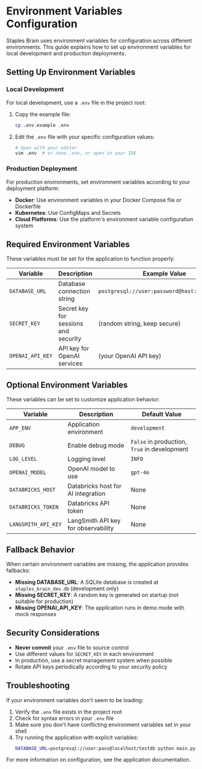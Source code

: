 # Environment Variables Configuration

Staples Brain uses environment variables for configuration across different environments. This guide explains how to set up environment variables for local development and production deployments.

## Setting Up Environment Variables

### Local Development

For local development, use a `.env` file in the project root:

1. Copy the example file:
   ```bash
   cp .env.example .env
   ```

2. Edit the `.env` file with your specific configuration values:
   ```bash
   # Open with your editor
   vim .env  # or nano .env, or open in your IDE
   ```

### Production Deployment

For production environments, set environment variables according to your deployment platform:

- **Docker**: Use environment variables in your Docker Compose file or Dockerfile
- **Kubernetes**: Use ConfigMaps and Secrets
- **Cloud Platforms**: Use the platform's environment variable configuration system

## Required Environment Variables

These variables must be set for the application to function properly:

| Variable | Description | Example Value |
|----------|-------------|---------------|
| `DATABASE_URL` | Database connection string | `postgresql://user:password@host:port/dbname` |
| `SECRET_KEY` | Secret key for sessions and security | (random string, keep secure) |
| `OPENAI_API_KEY` | API key for OpenAI services | (your OpenAI API key) |

## Optional Environment Variables

These variables can be set to customize application behavior:

| Variable | Description | Default Value |
|----------|-------------|---------------|
| `APP_ENV` | Application environment | `development` |
| `DEBUG` | Enable debug mode | `False` in production, `True` in development |
| `LOG_LEVEL` | Logging level | `INFO` |
| `OPENAI_MODEL` | OpenAI model to use | `gpt-4o` |
| `DATABRICKS_HOST` | Databricks host for AI integration | None |
| `DATABRICKS_TOKEN` | Databricks API token | None |
| `LANGSMITH_API_KEY` | LangSmith API key for observability | None |

## Fallback Behavior

When certain environment variables are missing, the application provides fallbacks:

- **Missing DATABASE_URL**: A SQLite database is created at `staples_brain_dev.db` (development only)
- **Missing SECRET_KEY**: A random key is generated on startup (not suitable for production)
- **Missing OPENAI_API_KEY**: The application runs in demo mode with mock responses

## Security Considerations

- **Never commit** your `.env` file to source control
- Use different values for `SECRET_KEY` in each environment
- In production, use a secret management system when possible
- Rotate API keys periodically according to your security policy

## Troubleshooting

If your environment variables don't seem to be loading:

1. Verify the `.env` file exists in the project root
2. Check for syntax errors in your `.env` file
3. Make sure you don't have conflicting environment variables set in your shell
4. Try running the application with explicit variables:
   ```bash
   DATABASE_URL=postgresql://user:pass@localhost/testdb python main.py
   ```

For more information on configuration, see the application documentation.